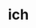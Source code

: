 ---
category: 3-letters
denotation: null
name: ich
reference_link: https://www.etymonline.com/word/ich
root_language: null
root_name: null
title: ich
type: free
word_sums:
- respelling: ich
  sum: 'Ich + '
---